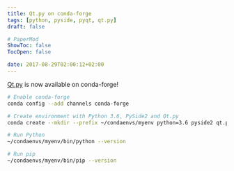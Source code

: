 ```yaml
---
title: Qt.py on conda-forge
tags: [python, pyside, pyqt, qt.py]
draft: false

# PaperMod
ShowToc: false
TocOpen: false

date: 2017-08-29T02:00:12+02:00
---
```


[Qt.py](https://github.com/mottosso/Qt.py) is now available on conda-forge!

```bash
# Enable conda-forge
conda config --add channels conda-forge

# Create environment with Python 3.6, PySide2 and Qt.py
conda create --mkdir --prefix ~/condaenvs/myenv python=3.6 pyside2 qt.py

# Run Python
~/condaenvs/myenv/bin/python --version

# Run pip
~/condaenvs/myenv/bin/pip --version
```
